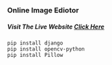 ### Online Image Ediotor

##### Visit The Live Website [Click Here](https://bhyeanhasan.pythonanywhere.com/)

```angular2html
pip install django
pip install opencv-python
pip install Pillow
```
